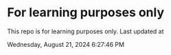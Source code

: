 # For learning purposes only
This repo is for learning purposes only.
Last updated at

Wednesday, August 21, 2024 6:27:46 PM

